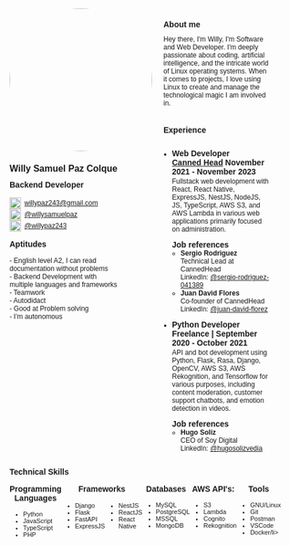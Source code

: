<style>
    .container {
        padding: 0.25in;
    }
    #header {
        display: flex;
    }
    #profile {
        margin-right: 20px;
    }
    #profile h1 {
        font-size: 16px;
    }
    #profile h2 {
        font-size: 14px;
        margin-top: 0px;
    }
    #profile ul {
        padding-left: 0px;
    }
    #profile ul li {
        display: flex;
        align-items: center;
    }
    #description {
        display: flex;
        flex-direction: column;
    }
    #description h2 {
        font-size: 14px;
    }
    #description h3 {
        margin-top: 0px;
        font-size: 14px;
        margin-bottom: 2px;
    }
    #description p {
        font-size: 12px;
        text-wrap: balance;
        margin-bottom: 1em;
        margin-top: 0px;
    }
    #description ul {
        padding-left: 15px;
    }
    #description li {
        font-size: 12px;
        margin-bottom: 1em;
    }
    #technical-skills {
        display: flex;
        margin-top: 0px;
        margin-bottom: 0px;
        justify-content: space-between;
    }
    #technical-skills li {
      font-size: 11px;
      
    }
    * {
        font-family: Arial;
    }
    li {
        font-size: 12px;
        margin-bottom: 0px;
    }
    img {
        margin-right: 0px;
    }

    .skills h2 {
        font-size: 14px;
        margin-top: 0px;
        margin-bottom: 0px;
    }
    .skills h3 {
        font-size: 14px;
    }
    .skill h3 {
        font-size: 14px;
        margin-top: 1em;
        margin-bottom: 1px;
        text-align: center;
    }
    .skill ul li {
        font-size: 11px;
        list-style-position: outside;
    }
    @page {
        border: solid 1px;
    }
</style>
<div class='container'>
<div id="header" style="display: flex">
  <div id="profile" style="flex: 25%">
    <img
      src="https://media.licdn.com/dms/image/C4E03AQG-acHqUpOIyQ/profile-displayphoto-shrink_800_800/0/1622423412051?e=1706745600&amp;v=beta&amp;t=_BFHIFjIUjxwDvUQVoDcW-6vZ27wCA0XAdi1rS5GOGA"
      style="border-radius: 50%"
      width="250"
    />
    <h1 style='text-wrap: balance'>Willy Samuel Paz Colque</h1>
    <h2>Backend Developer</h2>
    <ul style="margin-buttom: 0px">
      <li>
        <img
          src="https://ssl.gstatic.com/ui/v1/icons/mail/rfr/gmail.ico"
          width="20"
          height="20"
          style="padding-right: 0.5em"
        />
        <a href="mailto:willypaz243@gmail.com">willypaz243@gmail.com</a>
      </li>
      <li>
        <img
          src="https://www.linkedin.com/favicon.ico"
          width="20"
          height="20"
          style="padding-right: 0.5em"
        />
        <a href="https://www.linkedin.com/in/willysamuelpaz/"
          > @willysamuelpaz</a
        >
      </li>
        <li>
            <img
            src="https://github.com/favicon.ico"
            width="20"
            height="20"
            style="padding-right: 0.5em"
            />
            <a href="https://github.com/willypaz243"> @willypaz243</a>
        </li>
    </ul>
    <h2><strong>Aptitudes</strong></h2>
    <ul>
      <li style="text-wrap: balance">- English level A2, I can read documentation without problems </li>
      <li style="text-wrap: balance">- Backend Development with multiple languages and frameworks</li>
      <li>- Teamwork</li>
      <li>- Autodidact</li>
      <li>- Good at Problem solving</li>
      <li>- I’m autonomous</li>
    </ul>
  </div>
  <div id="description" style="flex: 60%">
    <h2><strong>About me</strong></h2>
    <p>
      Hey there, I'm Willy, I'm Software and Web Developer. I'm deeply passionate about coding, artificial intelligence, and the intricate world of Linux operating systems. When it comes to projects, I love using Linux to create and manage the technological magic I am involved in.
    </p>
    <h2><strong>Experience</strong></h2>
    <ul>
        <li>
            <h3>
                <strong>Web Developer</strong> <br/>
                <a href="https://www.linkedin.com/company/cannedhead/">Canned Head</a> November 2021 - November 2023
            </h3>
            <p>
    Fullstack web development with React, React Native, ExpressJS, NestJS, NodeJS, JS, TypeScript, AWS S3, and AWS Lambda in various web applications primarily focused on administration.
            </p>
            <h3 style="margin-bottom: 0px"><strong>Job references</strong></h3>
            <ul>
                <li style="margin-bottom: 0px">
                    <strong>Sergio Rodriguez</strong><br>
                    Technical Lead at CannedHead<br>
                    LinkedIn: <a href="https://www.linkedin.com/in/sergio-rodriguez-041389/">@sergio-rodriguez-041389</a>
                </li>
                <li style="margin-bottom: 0px">
                    <strong>Juan David Flores</strong><br>
                    Co-founder of CannedHead<br>
                    LinkedIn: <a href="https://www.linkedin.com/in/juan-david-florez/">@juan-david-florez</a>
                </li>
            </ul>
        </li>
        <li>
            <h3>
                <strong>Python Developer</strong><br/>Freelance | September 2020 - October 2021
            </h3>
            <p>
      API and bot development using Python, Flask, Rasa, Django, OpenCV, AWS S3, AWS Rekognition, and Tensorflow for various purposes, including content moderation, customer support chatbots, and emotion detection in videos.
            </p>
            <h3 style="margin-bottom: 0px"><strong>Job references</strong></h3>
            <ul>
                <li style="margin-bottom: 0px">
                    <strong>Hugo Soliz</strong><br>
                    CEO of Soy Digital<br>
                    LinkedIn: <a href="https://www.linkedin.com/in/hugosolizvedia/">@hugosolizvedia</a>
                </li>
            </ul>
        </li>
    </ul>
  </div>
</div>
<div class="skills">
    <h2><strong>Technical Skills</strong></h2>
        <div id="technical-skills" style="display: flex">
        <div class="skill" >
            <h3><strong>Programming Languages</strong></h3>
            <ul>
            <li>Python</li>
            <li>JavaScript</li>
            <li>TypeScript</li>
            <li>PHP</li>
            </ul>
        </div>
        <div class='skill'>
            <h3><strong>Frameworks</strong></h3>
            <div style="display: flex">
            <ul>
            <li>Django</li>
            <li>Flask</li>
            <li>FastAPI</li>
            <li>ExpressJS</li>
            </ul>
            <ul>
            <li>NestJS</li>
            <li>ReactJS</li>
            <li>React Native</li>
            </ul>
            </div>
        </div>
        <div class='skill'>
            <h3><strong>Databases</strong></h3>
            <ul>
            <li>MySQL</li>
            <li>PostgreSQL</li>
            <li>MSSQL</li>
            <li>MongoDB</li>
            </ul>
        </div>
        <div class='skill'>
            <h3><strong>AWS API's:</strong></h3>
            <ul>
            <li>S3</li>
            <li>Lambda</li>
            <li>Cognito</li>
            <li>Rekognition</li>
            </ul>
        </div>
        <div class='skill'>
            <h3><strong>Tools</strong></h3>
            <ul>
            <li>GNU/Linux</li>
            <li>Git</li>
            <li>Postman</li>
            <li>VSCode</li>
            <li>Docker/li>
            </ul>
        </div>
    </div>
</div>
</div>
